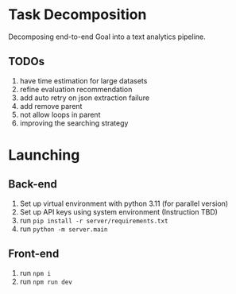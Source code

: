 # Task Decomposition
Decomposing end-to-end Goal into a text analytics pipeline.

## TODOs
1. have time estimation for large datasets
8. refine evaluation recommendation
10. add auto retry on json extraction failure
11. add remove parent
12. not allow loops in parent
13. improving the searching strategy
# Launching
## Back-end 
1. Set up virtual environment with python 3.11 (for parallel version)
2. Set up API keys using system environment (Instruction TBD)
3. run `pip install -r server/requirements.txt`
3. run `python -m server.main`

## Front-end
1. run `npm i`
2. run `npm run dev`
